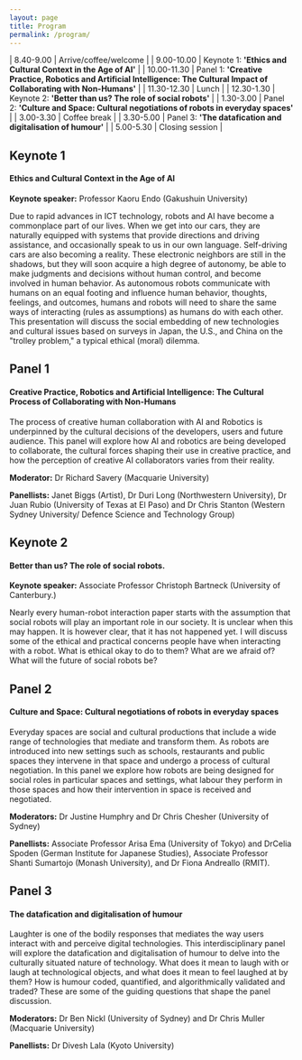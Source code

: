 ```yaml
---
layout: page
title: Program
permalink: /program/
---
```


| 8.40-9.00 | Arrive/coffee/welcome |
| 9.00-10.00 | Keynote 1: **'Ethics and Cultural Context in the Age of AI'**  |
| 10.00-11.30 | Panel 1: **'Creative Practice, Robotics and Artificial Intelligence: The Cultural Impact of Collaborating with Non-Humans'**  |
| 11.30-12.30 | Lunch  |
| 12.30-1.30 | Keynote 2: **'Better than us? The role of social robots'** |
| 1.30-3.00 | Panel 2: **'Culture and Space: Cultural negotiations of robots in everyday spaces'**  |
| 3.00-3.30 | Coffee break  |
| 3.30-5.00 | Panel 3: **'The datafication and digitalisation of humour'**  |
| 5.00-5.30 | Closing session  |

## Keynote 1

#### Ethics and Cultural Context in the Age of AI

**Keynote speaker:** Professor Kaoru Endo (Gakushuin University)

Due to rapid advances in ICT technology, robots and AI have become a commonplace part of our lives. When we get into our cars, they are naturally equipped with systems that provide directions and driving assistance, and occasionally speak to us in our own language. Self-driving cars are also becoming a reality.  These electronic neighbors are still in the shadows, but they will soon acquire a high degree of autonomy, be able to make judgments and decisions without human control, and become involved in human behavior.  As autonomous robots communicate with humans on an equal footing and influence human behavior, thoughts, feelings, and outcomes, humans and robots will need to share the same ways of interacting (rules as assumptions) as humans do with each other.  This presentation will discuss the social embedding of new technologies and cultural issues based on surveys in Japan, the U.S., and China on the "trolley problem," a typical ethical (moral) dilemma.

## Panel 1

#### Creative Practice, Robotics and Artificial Intelligence: The Cultural Process of Collaborating with Non-Humans

The process of creative human collaboration with AI and Robotics is underpinned by the cultural decisions of the developers, users and future audience. This panel will explore how AI and robotics are being developed to collaborate, the cultural forces shaping their use in creative practice, and how the perception of creative AI collaborators varies from their reality.

**Moderator:** Dr Richard Savery (Macquarie University)

**Panellists:** Janet Biggs (Artist), Dr Duri Long (Northwestern University), Dr Juan Rubio (University of Texas at El Paso) and Dr Chris Stanton (Western Sydney University/ Defence Science and Technology Group)

## Keynote 2

#### Better than us? The role of social robots.

**Keynote speaker:** Associate Professor Christoph Bartneck (University of Canterbury.)

Nearly every human-robot interaction paper starts with the assumption that social robots will play an important role in our society. It is unclear when this may happen. It is however clear, that it has not happened yet. I will discuss some of the ethical and practical concerns people have when interacting with a robot. What is ethical okay to do to them? What are we afraid of? What will the future of social robots be?

## Panel 2

#### Culture and Space: Cultural negotiations of robots in everyday spaces

Everyday spaces are social and cultural productions that include a wide range of technologies that mediate and transform them. As robots are introduced into new settings such as schools, restaurants and public spaces they intervene in that space and undergo a process of cultural negotiation. In this panel we explore how robots are being designed for social roles in particular spaces and settings, what labour they perform in those spaces and how their intervention in space is received and negotiated. 

**Moderators:** Dr Justine Humphry and Dr Chris Chesher (University of Sydney)

**Panellists:** Associate Professor Arisa Ema (University of Tokyo) and DrCelia Spoden (German Institute for Japanese Studies), Associate Professor Shanti Sumartojo (Monash University), and Dr Fiona Andreallo (RMIT).

## Panel 3

#### The datafication and digitalisation of humour

Laughter is one of the bodily responses that mediates the way users interact with and perceive digital technologies. This interdisciplinary panel will explore the datafication and digitalisation of humour to delve into the culturally situated nature of technology. What does it mean to laugh with or laugh at technological objects, and what does it mean to feel laughed at by them? How is humour coded, quantified, and algorithmically validated and traded? These are some of the guiding questions that shape the panel discussion.

**Moderators:** Dr Ben Nickl (University of Sydney) and Dr Chris Muller (Macquarie University)

**Panellists:** Dr Divesh Lala (Kyoto University)
